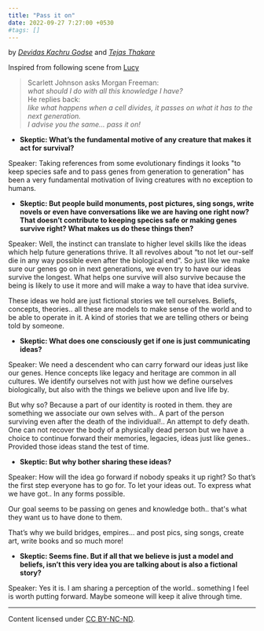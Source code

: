 ```yaml
---
title: "Pass it on"
date: 2022-09-27 7:27:00 +0530
#tags: []
---
```


by [_Devidas Kachru Godse_](mailto:devidaskgodse+website@gmail.com) and [_Tejas Thakare_](mailto:tejas.c.thakare@gmail.com)

Inspired from following scene from [Lucy]

> Scarlett Johnson asks Morgan Freeman:  
> _what should I do with all this knowledge I have?_  
> He replies back:  
> _like what happens when a cell divides, it passes on what it has to the next generation._  
> _I advise you the same... pass it on!_

- **Skeptic: What’s the fundamental motive of any creature that makes it act for survival?**

Speaker: Taking references from some evolutionary findings it looks 
"to keep species safe and to pass genes from generation to generation" 
has been a very fundamental motivation of living creatures with no exception to humans.

- **Skeptic: But people build monuments, post pictures, sing songs, write novels or even have conversations like we are having one right now? That doesn’t contribute to keeping species safe or making genes survive right? What makes us do these things then?**

Speaker: Well, the instinct can translate to higher level skills like the ideas which help future generations thrive. It all revolves about “to not let our-self die in any way possible even after the biological end”.  So just like we make sure our genes go on in next generations, we even try to have our ideas survive the longest. What helps one survive will also survive because the being is likely to use it more and will make a way to have that idea survive.

These ideas we hold are just fictional stories we tell ourselves.
Beliefs, concepts, theories.. all these are models to make sense of the world 
and to be able to operate in it. A kind of stories that we are telling others or being told by someone.

- **Skeptic: What does one consciously get if one is just communicating ideas?**

Speaker: We need a descendent who can carry forward our ideas just like our genes.
Hence concepts like legacy and heritage are common in all cultures.
We identify ourselves not with just how we define ourselves biologically,
but also with the things we believe upon and live life by.

But why so?
Because a part of our identity is rooted in them. 
they are something we associate our own selves with..
A part of the person surviving even after the death of the individual!..
An attempt to defy death.
One can not recover the body of a physically dead person 
but we have a choice to continue forward their memories, legacies, ideas just like genes..
Provided those ideas stand the test of time.

- **Skeptic: But why bother sharing these ideas?**

Speaker: How will the idea go forward if nobody speaks it up right?
So that’s the first step everyone has to go for.
To let your ideas out. To express what we have got.. In any forms possible.

Our goal seems to be passing on genes and knowledge both.. 
that's what they want us to have done to them.

That’s why we build bridges, empires... 
and post pics, sing songs, create art, write books and so much more!

- **Skeptic: Seems fine. But if all that we believe is just a model and beliefs, isn’t this very idea you are talking about is also a fictional story?**

Speaker: Yes it is. I am sharing a perception of the world.. something I feel is worth putting forward. Maybe someone will keep it alive through time.

---
<footer>  
Content licensed under <a rel="license" href="http://creativecommons.org/licenses/by-nc-nd/4.0/">CC BY-NC-ND</a>.
</footer>

[Lucy]: <https://www.imdb.com/title/tt2872732/> "Lucy (2014) - IMDb"
